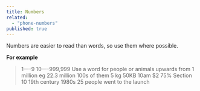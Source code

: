 ```yaml
---
title: Numbers
related: 
  - "phone-numbers"
published: true
---
```


Numbers are easier to read than words, so use them where possible. 

**For example**

> 1—-9
10—-999,999
Use a word for people or animals upwards from 1 million eg 22.3 million
100s of them
5 kg
50KB
10am
$2
75%
Section 10
19th century
1980s
25 people went to the launch
